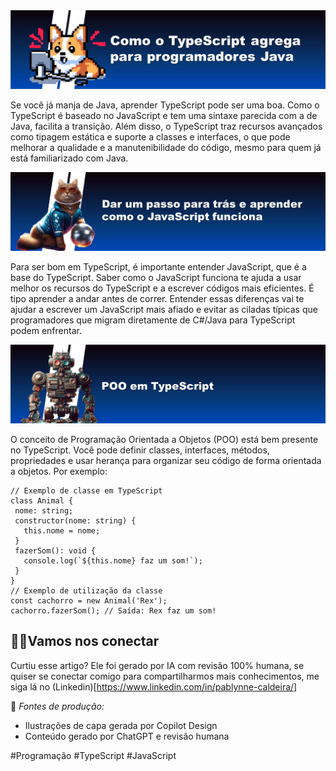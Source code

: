 <img src="./img/subtopico-1.png" alt="![Capa do tópico: Como o TypeScript agrega para programadores Java](image.png)">


Se você já manja de Java, aprender TypeScript pode ser uma boa. Como o TypeScript é baseado no JavaScript e tem uma sintaxe parecida com a de Java, facilita a transição. Além disso, o TypeScript traz recursos avançados como tipagem estática e suporte a classes e interfaces, o que pode melhorar a qualidade e a manutenibilidade do código, mesmo para quem já está familiarizado com Java.

<img src="./img/subtopico-2.png" alt="![Capa do tópico: Dar um passo para trás e aprender como o JavaScript funciona](image.png)">

Para ser bom em TypeScript, é importante entender JavaScript, que é a base do TypeScript. Saber como o JavaScript funciona te ajuda a usar melhor os recursos do TypeScript e a escrever códigos mais eficientes. É tipo aprender a andar antes de correr. Entender essas diferenças vai te ajudar a escrever um JavaScript mais afiado e evitar as ciladas típicas que programadores que migram diretamente de C#/Java para TypeScript podem enfrentar.

<img src="./img/subtopico-3.png" alt="![Capa do tópico: POO em TypeScript](image.png)">

O conceito de Programação Orientada a Objetos (POO) está bem presente no TypeScript. Você pode definir classes, interfaces, métodos, propriedades e usar herança para organizar seu código de forma orientada a objetos. Por exemplo:
```
// Exemplo de classe em TypeScript
class Animal {
 nome: string;
 constructor(nome: string) {
   this.nome = nome;
 }
 fazerSom(): void {
   console.log(`${this.nome} faz um som!`);
 }
}
// Exemplo de utilização da classe
const cachorro = new Animal('Rex');
cachorro.fazerSom(); // Saída: Rex faz um som!
```

## 👩‍💻Vamos nos conectar
Curtiu esse artigo? Ele foi gerado por IA com revisão 100% humana, se quiser se conectar comigo para compartilharmos mais conhecimentos, me siga lá no (Linkedin)[https://www.linkedin.com/in/pablynne-caldeira/]


📝 _Fontes de produção:_

- Ilustrações de capa gerada por Copilot Design
- Conteúdo gerado por ChatGPT e revisão humana



#Programação #TypeScript #JavaScript
